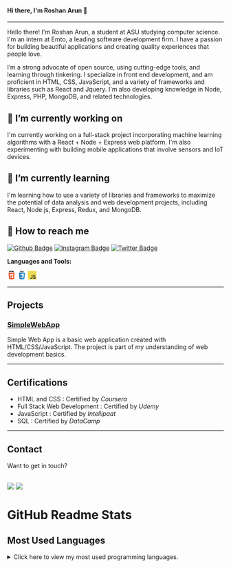 #### Hi there, I'm Roshan Arun 👋  
----

Hello there! I'm Roshan Arun, a student at ASU studying computer science. I'm an intern at Emto, a leading software development firm. I have a passion for building beautiful applications and creating quality experiences that people love.

I’m a strong advocate of open source, using cutting-edge tools, and learning through tinkering. I specialize in front end development, and am proficient in HTML, CSS, JavaScript, and a variety of frameworks and libraries such as React and Jquery. I'm also developing knowledge in Node, Express, PHP, MongoDB, and related technologies.

## 🔭 I’m currently working on

I'm currently working on a full-stack project incorporating machine learning algorithms with a React + Node + Express web platform. I'm also experimenting with building mobile applications that involve sensors and IoT devices. 

## 🌱 I’m currently learning

I'm learning how to use a variety of libraries and frameworks to maximize the potential of data analysis and web development projects, including React, Node.js, Express, Redux, and MongoDB. 

## 🤔 How to reach me

[![Github Badge](https://img.shields.io/badge/-Github-000?style=flat-square&logo=Github&logoColor=white&link=https://github.com/roshanarun)](https://github.com/roshanarun) 
[![Instagram Badge](https://img.shields.io/badge/-Instagram-C13584?style=flat-square&labelColor=C13584&logo=instagram&logoColor=white&link=https://www.instagram.com/roshanarun25/)](https://www.instagram.com/roshanarun25/) 
[![Twitter Badge](https://img.shields.io/badge/-Twitter-1ca0f1?style=flat-square&labelColor=1ca0f1&logo=twitter&logoColor=white&link=https://twitter.com/arun_roshan)](https://twitter.com/arun_roshan) 

**Languages and Tools:**  

<code><img height="20" src="https://raw.githubusercontent.com/github/explore/80688e429a7d4ef2fca1e82350fe8e3517d3494d/topics/html/html.png"></code>
<code><img height="20" src="https://raw.githubusercontent.com/github/explore/80688e429a7d4ef2fca1e82350fe8e3517d3494d/topics/css/css.png"></code>
<code><img height="20" src="https://raw.githubusercontent.com/github/explore/80688e429a7d4ef2fca1e82350fe8e3517d3494d/topics/javascript/javascript.png"></code>
______
## Projects

### [SimpleWebApp](https://github.com/RoshanArun/SimpleWebApp)
Simple Web App is a basic web application created with HTML/CSS/JavaScript. The project is part of my understanding of web development basics. 

_____
## Certifications

- HTML and CSS : Certified by _Coursera_
- Full Stack Web Development : Certified by _Udemy_
- JavaScript : Certified by _Intellipaat_
- SQL : Certified by _DataCamp_

______
## Contact

<p>
Want to get in touch? 
<br><br>

<a href="https://www.linkedin.com/in/roshanarun"><img src="http://img.freepik.com/free-icon/male-user-shadow_318-34042.jpg?size=338c&ext=jpg" width="60"></a>
<a href="https://github.com/RoshanArun"><img src="http://www.brandsoftheworld.com/sites/default/files/styles/logo-thumbnail/public/0018/3113/brand.gif?itok=t05rizcY" width="60"></a>
</p>

# GitHub Readme Stats
## Most Used Languages
<!--START_SECTION:waka-->

<!--END_SECTION:waka-->
<details>
  <summary>Click here to view my most used programming languages.</summary>

<!--START_SECTION:language_used-->
  
![cpp](https://img.shields.io/badge/C++-23.5%-blue?style=flat-square&logo=C%2B%2B)
![html](https://img.shields.io/badge/HTML-15.8%-red?style=flat-square&logo=HTML5)
![javascript](https://img.shields.io/badge/JavaScript-12.6%-yellow?style=flat-square&logo=JavaScript)
![python](https://img.shields.io/badge/Python-8.4%-green?style=flat-square&logo=Python)
![css](https://img.shields.io/badge/CSS-7.2%-orange?style=flat-square&logo=CSS3)

<!--END_SECTION:language_used-->

</details>
